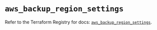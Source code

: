 # `aws_backup_region_settings`

Refer to the Terraform Registry for docs: [`aws_backup_region_settings`](https://registry.terraform.io/providers/hashicorp/aws/5.83.0/docs/resources/backup_region_settings).
